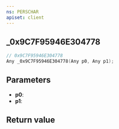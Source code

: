 ```yaml
---
ns: PERSCHAR
apiset: client
---
```

## _0x9C7F95946E304778

```c
// 0x9C7F95946E304778
Any _0x9C7F95946E304778(Any p0, Any p1);
```


## Parameters
* **p0**:
* **p1**:

## Return value
